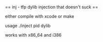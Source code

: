 == inj - tfp dylib injection that doesn't suck ==

either compile with xcode or make

usage ./inject pid dylib


works with x86_64 and i386
